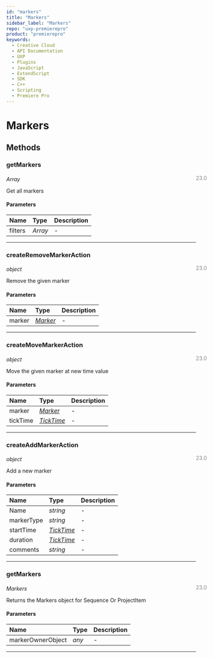 ```yaml
---
id: "markers"
title: "Markers"
sidebar_label: "Markers"
repo: "uxp-premierepro"
product: "premierepro"
keywords:
  - Creative Cloud
  - API Documentation
  - UXP
  - Plugins
  - JavaScript
  - ExtendScript
  - SDK
  - C++
  - Scripting
  - Premiere Pro
---
```


# Markers  

## Methods

### getMarkers

<span class="minversion" style="display: block; margin-bottom: -1em; margin-left: 36em; float:left; opacity:0.5;">23.0</span>

*Array*

Get all markers

#### Parameters

| Name | Type | Description |
| :------ | :------ | :------ |
| filters | *Array* | - |

___

### createRemoveMarkerAction

<span class="minversion" style="display: block; margin-bottom: -1em; margin-left: 36em; float:left; opacity:0.5;">23.0</span>

*object*

Remove the given marker

#### Parameters

| Name | Type | Description |
| :------ | :------ | :------ |
| marker | [*Marker*](/ppro_reference/classes/marker/) | - |

___

### createMoveMarkerAction

<span class="minversion" style="display: block; margin-bottom: -1em; margin-left: 36em; float:left; opacity:0.5;">23.0</span>

*object*

Move the given marker at new time value

#### Parameters

| Name | Type | Description |
| :------ | :------ | :------ |
| marker | [*Marker*](/ppro_reference/classes/marker/) | - |
| tickTime | [*TickTime*](/ppro_reference/classes/ticktime/) | - |

___

### createAddMarkerAction

<span class="minversion" style="display: block; margin-bottom: -1em; margin-left: 36em; float:left; opacity:0.5;">23.0</span>

*object*

Add a new marker

#### Parameters

| Name | Type | Description |
| :------ | :------ | :------ |
| Name | *string* | - |
| markerType | *string* | - |
| startTime | [*TickTime*](/ppro_reference/classes/ticktime/) | - |
| duration | [*TickTime*](/ppro_reference/classes/ticktime/) | - |
| comments | *string* | - |

___

### getMarkers

<span class="minversion" style="display: block; margin-bottom: -1em; margin-left: 36em; float:left; opacity:0.5;">23.0</span>

*Markers*

Returns the Markers object for Sequence Or ProjectItem

#### Parameters

| Name | Type | Description |
| :------ | :------ | :------ |
| markerOwnerObject | *any* | - |

___




